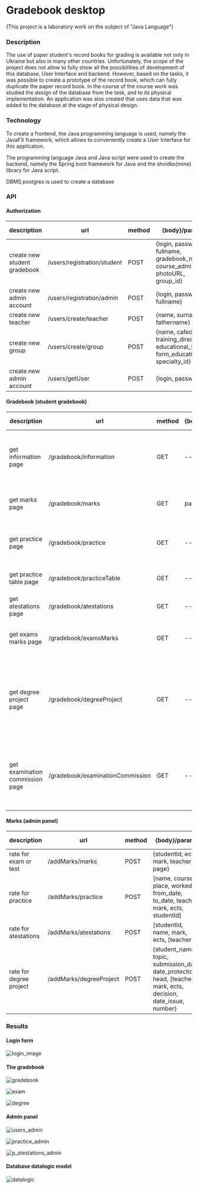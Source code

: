 # Gradebook desktop

(This project is a laboratory work on the subject of "Java Language")

### Description

The use of paper student's record books for grading is available not only in Ukraine but also in many other countries. Unfortunately, the scope of the project does not allow to fully show all the possibilities of development of this database, User Interface and backend. However, based on the tasks, it was possible to create a prototype of the record book, which can fully duplicate the paper record book.
In the course of the course work was studied the design of the database from the task, and to its physical implementation. An application was also created that uses data that was added to the database at the stage of physical design.

### Technology

To create a frontend, the Java programming language is used, namely the JavaFX framework, which allows to conveniently create a User Interface for this application.

The programming language Java and Java script were used to create the backend, namely the Spring boot framework for Java and the shvidko(mine) library for Java script.

DBMS postgres is used to create a database

### API

#### Authorization

description | url | method | {body}/params | need token | result
----|----|--------|-------------|------------|-------
create new student gradebook| /users/registration/student | POST | {login, password, fullname, gradebook_number, course_admission, photoURL, group_id} | YES | ok/error
create new admin account| /users/registration/admin | POST | {login, password, fullname} | YES | ok/error
create new teacher| /users/create/teacher | POST | {name, surname, fathername} | YES | ok/error
create new group| /users/create/group | POST | {name, cafedra, training_direction, educational_level, form_education, specialty_id} | YES | ok/error
create new admin account| /users/getUser | POST | {login, password} | NO | token(ok)/error

#### Gradebook (student gradebook)

description | url | method | {body}/params | need token | result
----|----|--------|-------------|------------|-------
get information page | /gradebook/information | GET | --- | YES | {fullname, gradebook_number, course_admission, date_entry, date_issue, photoURL, group, dean}/error
get marks page | /gradebook/marks | GET | page| YES | marks : [{subject, hours, loans, mark, ects, date, semester, teacher}]/error
get practice page | /gradebook/practice | GET | --- | YES | practices : [{from_date, to_date, teacher, mark, ects, date}]/error
get practice table page | /gradebook/practiceTable | GET | --- | YES | practicesTable : [name, course, place, worked]/error
get atestations page | /gradebook/atestations | GET | --- | YES | atestations : [{date, name}]/error
get exams marks page | /gradebook/examsMarks | GET | --- | YES | examMarks : [{mark, ects, teachers : [{name, surname, fathername}]}]/error
get degree project page | /gradebook/degreeProject | GET | --- | YES | {student_name, topic, submission_date, date_protection, head : {name, surname, fathername}, teachers : [{name, surname, fathername}], mark, ects }/error
get examination commission page | /gradebook/examinationCommission | GET | --- | YES | {decision, head : {name, surname, fathername}, teachers : [{name, surname, fathername}], date_issue, number, studentName, dean}/error

#### Marks (admin panel)

description | url | method | {body}/params | need token | result
----|----|--------|-------------|------------|-------
rate for exam or test | /addMarks/marks | POST | {studentId, ects, mark, teacher, page} | YES | ok/error
rate for practice | /addMarks/practice | POST | [name, course, place, worked, from_date, to_date, teacher, mark, ects, studentId] | YES | ok/error
rate for atestations | /addMarks/atestations | POST | [studentId, name, mark, ects, [teacher]] | YES | ok/error
rate for degree project | /addMarks/degreeProject | POST | {student_name, topic, submission_date, date_protection, head, [teacher], mark, ects, decision, date_issue, number} | YES | ok/error


### Results

#### Login form

![login_image](https://github.com/BohdanShmalko/Gradebook-desktop/blob/main/images/login_image.png?raw=true)

#### The gradebook

![gradebook](https://github.com/BohdanShmalko/Gradebook-desktop/blob/main/images/gradebook.png?raw=true)

![exam](https://github.com/BohdanShmalko/Gradebook-desktop/blob/main/images/exam.png?raw=true)

![degree](https://github.com/BohdanShmalko/Gradebook-desktop/blob/main/images/degree.png?raw=true)

#### Admin panel

![users_admin](https://github.com/BohdanShmalko/Gradebook-desktop/blob/main/images/users_admin.png?raw=true)

![practice_admin](https://github.com/BohdanShmalko/Gradebook-desktop/blob/main/images/practice_admin.png?raw=true)

![p_atestations_admin](https://github.com/BohdanShmalko/Gradebook-desktop/blob/main/images/p_atestations_admin.png?raw=true)

#### Database datalogic model

![datalogic](https://github.com/BohdanShmalko/Gradebook-desktop/blob/main/database/datalogicModel.png?raw=true)
